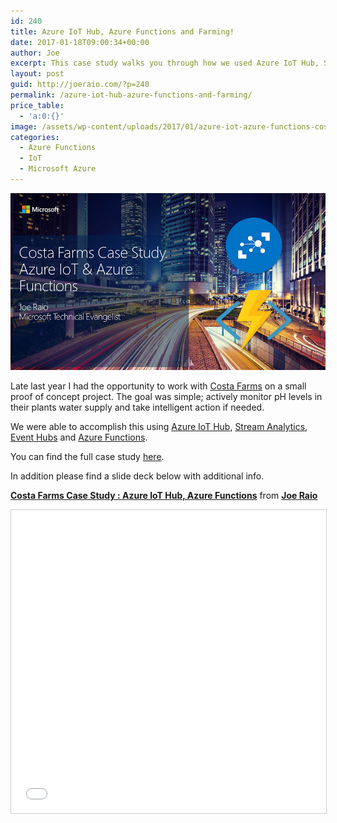 ```yaml
---
id: 240
title: Azure IoT Hub, Azure Functions and Farming!
date: 2017-01-18T09:00:34+00:00
author: Joe
excerpt: This case study walks you through how we used Azure IoT Hub, Stream Analytics and Azure Functions to monitor the health of plants.
layout: post
guid: http://joeraio.com/?p=240
permalink: /azure-iot-hub-azure-functions-and-farming/
price_table:
  - 'a:0:{}'
image: /assets/wp-content/uploads/2017/01/azure-iot-azure-functions-costa-farms.jpg
categories:
  - Azure Functions
  - IoT
  - Microsoft Azure
---
```


![Azure IoT Functions and Costa Farms](/assets/wp-content/uploads/2017/01/azure-iot-azure-functions-costa-farms.jpg)

Late last year I had the opportunity to work with [Costa Farms](http://www.costafarms.com/) on a small proof of concept project. The goal was simple; actively monitor pH levels in their plants water supply and take intelligent action if needed.

We were able to accomplish this using [Azure IoT Hub](https://azure.microsoft.com/en-us/services/iot-hub/), [Stream Analytics](https://azure.microsoft.com/en-us/services/stream-analytics/), [Event Hubs](https://azure.microsoft.com/en-us/services/event-hubs/) and [Azure Functions](https://azure.microsoft.com/en-us/services/functions/).

You can find the full case study [here](https://microsoft.github.io/techcasestudies/iot/2016/11/03/CostaCorp.html).

In addition please find a slide deck below with additional info.

**[Costa Farms Case Study : Azure IoT Hub, Azure Functions](//www.slideshare.net/JoeRaio/costa-farms-case-study-azure-iot-hub-azure-functions)** from **[Joe Raio](//www.slideshare.net/JoeRaio)**

<iframe src="//www.slideshare.net/slideshow/embed_code/key/6z9G0jOpZ0tP27" width="595" height="485" frameborder="0" marginwidth="0" marginheight="0" scrolling="no" style="border:1px solid #CCC; border-width:1px; margin-bottom:5px; max-width: 100%;" allowfullscreen> </iframe> <div style="margin-bottom:5px">